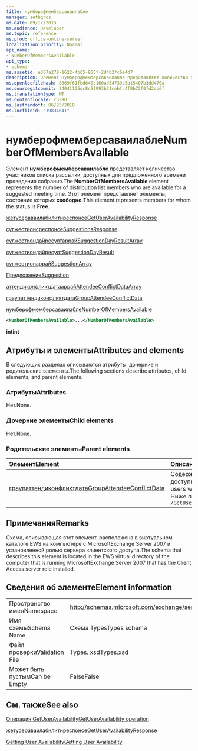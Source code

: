 ```yaml
---
title: нумберофмемберсаваилабле
manager: sethgros
ms.date: 09/17/2015
ms.audience: Developer
ms.topic: reference
ms.prod: office-online-server
localization_priority: Normal
api_name:
- NumberOfMembersAvailable
api_type:
- schema
ms.assetid: e367a278-1622-4b65-955f-2d4b2fc6e4d7
description: Элемент Нумберофмемберсаваилабле представляет количество участников списка рассылки, доступных для предложенного времени проведения собрания. Этот элемент представляет элементы, состояние которых свободно.
ms.openlocfilehash: 8669f61fbd640c160ad54739c5a15407b3dd470a
ms.sourcegitcommit: 34041125dc8c5f993b21cebfc4f8b72f0fd2cb6f
ms.translationtype: MT
ms.contentlocale: ru-RU
ms.lasthandoff: 06/25/2018
ms.locfileid: "19834641"
---
```

# <a name="numberofmembersavailable"></a><span data-ttu-id="09f53-104">нумберофмемберсаваилабле</span><span class="sxs-lookup"><span data-stu-id="09f53-104">NumberOfMembersAvailable</span></span>

<span data-ttu-id="09f53-105">Элемент **нумберофмемберсаваилабле** представляет количество участников списка рассылки, доступных для предложенного времени проведения собрания.</span><span class="sxs-lookup"><span data-stu-id="09f53-105">The **NumberOfMembersAvailable** element represents the number of distribution list members who are available for a suggested meeting time.</span></span> <span data-ttu-id="09f53-106">Этот элемент представляет элементы, состояние которых **свободно**.</span><span class="sxs-lookup"><span data-stu-id="09f53-106">This element represents members for whom the status is **Free**.</span></span>
  
[<span data-ttu-id="09f53-107">жетусераваилабилитиреспонсе</span><span class="sxs-lookup"><span data-stu-id="09f53-107">GetUserAvailabilityResponse</span></span>](getuseravailabilityresponse.md)
  
[<span data-ttu-id="09f53-108">сугжестионсреспонсе</span><span class="sxs-lookup"><span data-stu-id="09f53-108">SuggestionsResponse</span></span>](suggestionsresponse.md)
  
[<span data-ttu-id="09f53-109">сугжестиондайресултаррай</span><span class="sxs-lookup"><span data-stu-id="09f53-109">SuggestionDayResultArray</span></span>](suggestiondayresultarray.md)
  
[<span data-ttu-id="09f53-110">сугжестиондайресулт</span><span class="sxs-lookup"><span data-stu-id="09f53-110">SuggestionDayResult</span></span>](suggestiondayresult.md)
  
[<span data-ttu-id="09f53-111">сугжестионаррай</span><span class="sxs-lookup"><span data-stu-id="09f53-111">SuggestionArray</span></span>](suggestionarray.md)
  
[<span data-ttu-id="09f53-112">Предложение</span><span class="sxs-lookup"><span data-stu-id="09f53-112">Suggestion</span></span>](suggestion.md)
  
[<span data-ttu-id="09f53-113">аттендиконфликтдатааррай</span><span class="sxs-lookup"><span data-stu-id="09f53-113">AttendeeConflictDataArray</span></span>](attendeeconflictdataarray.md)
  
[<span data-ttu-id="09f53-114">граупаттендиконфликтдата</span><span class="sxs-lookup"><span data-stu-id="09f53-114">GroupAttendeeConflictData</span></span>](groupattendeeconflictdata.md)
  
[<span data-ttu-id="09f53-115">нумберофмемберсаваилабле</span><span class="sxs-lookup"><span data-stu-id="09f53-115">NumberOfMembersAvailable</span></span>](numberofmembersavailable.md)
  
```xml
<NumberOfMembersAvailable>...</NumberOfMembersAvailable>
```

 <span data-ttu-id="09f53-116">**int**</span><span class="sxs-lookup"><span data-stu-id="09f53-116">**int**</span></span>
## <a name="attributes-and-elements"></a><span data-ttu-id="09f53-117">Атрибуты и элементы</span><span class="sxs-lookup"><span data-stu-id="09f53-117">Attributes and elements</span></span>

<span data-ttu-id="09f53-118">В следующих разделах описываются атрибуты, дочерние и родительские элементы.</span><span class="sxs-lookup"><span data-stu-id="09f53-118">The following sections describe attributes, child elements, and parent elements.</span></span>
  
### <a name="attributes"></a><span data-ttu-id="09f53-119">Атрибуты</span><span class="sxs-lookup"><span data-stu-id="09f53-119">Attributes</span></span>

<span data-ttu-id="09f53-120">Нет.</span><span class="sxs-lookup"><span data-stu-id="09f53-120">None.</span></span>
  
### <a name="child-elements"></a><span data-ttu-id="09f53-121">Дочерние элементы</span><span class="sxs-lookup"><span data-stu-id="09f53-121">Child elements</span></span>

<span data-ttu-id="09f53-122">Нет.</span><span class="sxs-lookup"><span data-stu-id="09f53-122">None.</span></span>
  
### <a name="parent-elements"></a><span data-ttu-id="09f53-123">Родительские элементы</span><span class="sxs-lookup"><span data-stu-id="09f53-123">Parent elements</span></span>

|<span data-ttu-id="09f53-124">**Элемент**</span><span class="sxs-lookup"><span data-stu-id="09f53-124">**Element**</span></span>|<span data-ttu-id="09f53-125">**Описание**</span><span class="sxs-lookup"><span data-stu-id="09f53-125">**Description**</span></span>|
|:-----|:-----|
|[<span data-ttu-id="09f53-126">граупаттендиконфликтдата</span><span class="sxs-lookup"><span data-stu-id="09f53-126">GroupAttendeeConflictData</span></span>](groupattendeeconflictdata.md) <br/> |<span data-ttu-id="09f53-127">Содержит статистические сведения о количестве доступных пользователей, количестве пользователей с конфликтами и количестве пользователей, не имеющих сведений о доступности, в списке рассылки для предполагаемого времени проведения собрания.</span><span class="sxs-lookup"><span data-stu-id="09f53-127">Contains aggregate conflict information about the number of users who are available, the number of users who have conflicts, and the number of users who do not have availability information in a distribution list for a suggested meeting time.</span></span>  <br/> <span data-ttu-id="09f53-128">Ниже приведено выражение XPath для этого элемента:</span><span class="sxs-lookup"><span data-stu-id="09f53-128">The following is the XPath expression to this element:</span></span>  <br/>  `/GetUserAvailabilityResponse/SuggestionsResponse/SuggestionDayResultArray/SuggestionDayResult[i]/SuggestionArray/Suggestion[i]/AttendeeConflictDataArray/GroupAttendeeConflictData[i]` <br/> |
   
## <a name="remarks"></a><span data-ttu-id="09f53-129">Примечания</span><span class="sxs-lookup"><span data-stu-id="09f53-129">Remarks</span></span>

<span data-ttu-id="09f53-130">Схема, описывающая этот элемент, расположена в виртуальном каталоге EWS на компьютере с MicrosoftExchange Server 2007 и установленной ролью сервера клиентского доступа.</span><span class="sxs-lookup"><span data-stu-id="09f53-130">The schema that describes this element is located in the EWS virtual directory of the computer that is running MicrosoftExchange Server 2007 that has the Client Access server role installed.</span></span>
  
## <a name="element-information"></a><span data-ttu-id="09f53-131">Сведения об элементе</span><span class="sxs-lookup"><span data-stu-id="09f53-131">Element information</span></span>

|||
|:-----|:-----|
|<span data-ttu-id="09f53-132">Пространство имен</span><span class="sxs-lookup"><span data-stu-id="09f53-132">Namespace</span></span>  <br/> |http://schemas.microsoft.com/exchange/services/2006/types  <br/> |
|<span data-ttu-id="09f53-133">Имя схемы</span><span class="sxs-lookup"><span data-stu-id="09f53-133">Schema Name</span></span>  <br/> |<span data-ttu-id="09f53-134">Схема Types</span><span class="sxs-lookup"><span data-stu-id="09f53-134">Types schema</span></span>  <br/> |
|<span data-ttu-id="09f53-135">Файл проверки</span><span class="sxs-lookup"><span data-stu-id="09f53-135">Validation File</span></span>  <br/> |<span data-ttu-id="09f53-136">Types. xsd</span><span class="sxs-lookup"><span data-stu-id="09f53-136">Types.xsd</span></span>  <br/> |
|<span data-ttu-id="09f53-137">Может быть пустым</span><span class="sxs-lookup"><span data-stu-id="09f53-137">Can be Empty</span></span>  <br/> |<span data-ttu-id="09f53-138">False</span><span class="sxs-lookup"><span data-stu-id="09f53-138">False</span></span>  <br/> |
   
## <a name="see-also"></a><span data-ttu-id="09f53-139">См. также</span><span class="sxs-lookup"><span data-stu-id="09f53-139">See also</span></span>



[<span data-ttu-id="09f53-140">Операция GetUserAvailability</span><span class="sxs-lookup"><span data-stu-id="09f53-140">GetUserAvailability operation</span></span>](getuseravailability-operation.md)
  
[<span data-ttu-id="09f53-141">жетусераваилабилитиреспонсе</span><span class="sxs-lookup"><span data-stu-id="09f53-141">GetUserAvailabilityResponse</span></span>](getuseravailabilityresponse.md)


[<span data-ttu-id="09f53-142">Getting User Availability</span><span class="sxs-lookup"><span data-stu-id="09f53-142">Getting User Availability</span></span>](http://msdn.microsoft.com/library/d4133fcb-9b0f-4e6b-aadf-a389da83516a%28Office.15%29.aspx)

